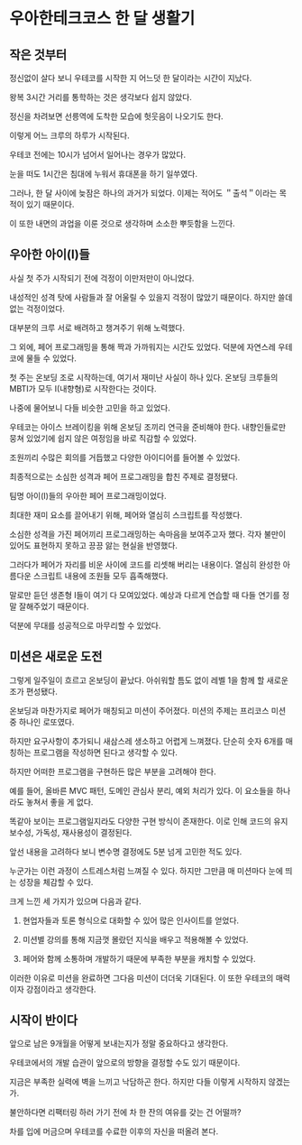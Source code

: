 # 우아한테크코스 한 달 생활기

## 작은 것부터
정신없이 살다 보니 우테코를 시작한 지 어느덧 한 달이라는 시간이 지났다.

왕복 3시간 거리를 통학하는 것은 생각보다 쉽지 않았다.

정신을 차려보면 선릉역에 도착한 모습에 헛웃음이 나오기도 한다.

이렇게 어느 크루의 하루가 시작된다.

우테코 전에는 10시가 넘어서 일어나는 경우가 많았다.

눈을 떠도 1시간은 침대에 누워서 휴대폰을 하기 일쑤였다.

그러나, 한 달 사이에 늦잠은 하나의 과거가 되었다. 이제는 적어도 ＂출석＂이라는 목적이 있기 때문이다.

이 또한 내면의 과업을 이룬 것으로 생각하며 소소한 뿌듯함을 느낀다.


## 우아한 아이(I)들
사실 첫 주가 시작되기 전에 걱정이 이만저만이 아니었다.

내성적인 성격 탓에 사람들과 잘 어울릴 수 있을지 걱정이 많았기 때문이다. 하지만 쓸데없는 걱정이었다.

대부분의 크루 서로 배려하고 챙겨주기 위해 노력했다.

그 외에, 페어 프로그래밍을 통해 짝과 가까워지는 시간도 있었다. 덕분에 자연스레 우테코에 물들 수 있었다.

첫 주는 온보딩 조로 시작하는데, 여기서 재미난 사실이 하나 있다. 온보딩 크루들의 MBTI가 모두 I(내향형)로 시작한다는 것이다.

나중에 물어보니 다들 비슷한 고민을 하고 있었다.

우테코는 아이스 브레이킹을 위해 온보딩 조끼리 연극을 준비해야 한다. 내향인들로만 뭉쳐 있었기에 쉽지 않은 여정임을 바로 직감할 수 있었다.

조원끼리 수많은 회의를 거듭했고 다양한 아이디어를 들어볼 수 있었다.

최종적으로는 소심한 성격과 페어 프로그래밍을 합친 주제로 결정됐다.

팀명 아이(I)들의 우아한 페어 프로그래밍이었다.

최대한 재미 요소를 끌어내기 위해, 페어와 열심히 스크립트를 작성했다.

소심한 성격을 가진 페어끼리 프로그래밍하는 속마음을 보여주고자 했다. 각자 불만이 있어도 표현하지 못하고 끙끙 앓는 현실을 반영했다.

그러다가 페어가 자리를 비운 사이에 코드를 리셋해 버리는 내용이다. 열심히 완성한 아름다운 스크립트 내용에 조원들 모두 흡족해했다.

말로만 듣던 생존형 I들이 여기 다 모여있었다. 예상과 다르게 연습할 때 다들 연기를 정말 잘해주었기 때문이다.

덕분에 무대를 성공적으로 마무리할 수 있었다.


## 미션은 새로운 도전
그렇게 일주일이 흐르고 온보딩이 끝났다. 아쉬워할 틈도 없이 레벨 1을 함께 할 새로운 조가 편성됐다.

온보딩과 마찬가지로 페어가 매칭되고 미션이 주어졌다. 미션의 주제는 프리코스 미션 중 하나인 로또였다.

하지만 요구사항이 추가되니 새삼스레 생소하고 어렵게 느껴졌다. 단순히 숫자 6개를 매칭하는 프로그램을 작성하면 된다고 생각할 수 있다.

하지만 어떠한 프로그램을 구현하든 많은 부분을 고려해야 한다.

예를 들어, 올바른 MVC 패턴, 도메인 관심사 분리, 예외 처리가 있다. 이 요소들을 하나라도 놓쳐서 좋을 게 없다.

똑같아 보이는 프로그램일지라도 다양한 구현 방식이 존재한다. 이로 인해 코드의 유지 보수성, 가독성, 재사용성이 결정된다.

앞선 내용을 고려하다 보니 변수명 결정에도 5분 넘게 고민한 적도 있다.

누군가는 이런 과정이 스트레스처럼 느껴질 수 있다. 하지만 그만큼 매 미션마다 눈에 띄는 성장을 체감할 수 있다.

크게 느낀 세 가지가 있으며 다음과 같다.

1. 현업자들과 토론 형식으로 대화할 수 있어 많은 인사이트를 얻었다.

2. 미션별 강의를 통해 지금껏 몰랐던 지식을 배우고 적용해볼 수 있었다.

3. 페어와 함께 소통하며 개발하기 때문에 부족한 부분을 캐치할 수 있었다.

이러한 이유로 미션을 완료하면 그다음 미션이 더더욱 기대된다. 이 또한 우테코의 매력이자 강점이라고 생각한다.


## 시작이 반이다
앞으로 남은 9개월을 어떻게 보내는지가 정말 중요하다고 생각한다.

우테코에서의 개발 습관이 앞으로의 방향을 결정할 수도 있기 때문이다.

지금은 부족한 실력에 벽을 느끼고 낙담하곤 한다. 하지만 다들 이렇게 시작하지 않겠는가.

불안하다면 리팩터링 하러 가기 전에 차 한 잔의 여유를 갖는 건 어떨까?

차를 입에 머금으며 우테코를 수료한 이후의 자신을 떠올려 본다.
